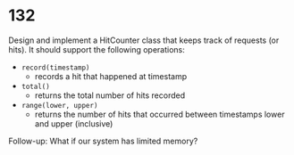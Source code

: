 [_metadata_:number]:-      "132"
[_metadata_:difficulty]:-  "Easy"
[_metadata_:asker]:-       "Riot Games"
[_metadata_:tags]:-        "data-structure"

# 132

Design and implement a HitCounter class that keeps track of requests (or hits).
It should support the following operations:

- `record(timestamp)`
  - records a hit that happened at timestamp
- `total()`
  -  returns the total number of hits recorded
- `range(lower, upper)`
  - returns the number of hits that occurred between timestamps lower and upper (inclusive)

Follow-up: What if our system has limited memory?
